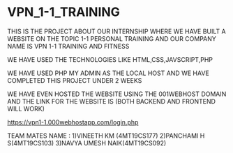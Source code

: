 # VPN_1-1_TRAINING

THIS IS THE PROJECT ABOUT OUR INTERNSHIP WHERE WE HAVE BUILT A WEBSITE ON THE TOPIC 1-1 PERSONAL TRAINING AND OUR COMPANY NAME IS VPN 1-1 TRAINING AND FITNESS 

WE HAVE USED THE TECHNOLOGIES LIKE HTML,CSS,JAVSCRIPT,PHP

WE HAVE USED PHP MY ADMIN AS THE LOCAL HOST AND WE HAVE COMPLETED THIS PROJECT UNDER 2 WEEKS 


WE HAVE EVEN HOSTED THE WEBSITE USING THE 001WEBHOST DOMAIN AND THE LINK FOR THE WEBSITE IS (BOTH BACKEND AND FRONTEND WILL WORK)


https://vpn1-1.000webhostapp.com/login.php







TEAM MATES NAME :
1)VINEETH KM (4MT19CS177)
2)PANCHAMI H S(4MT19CS103)
3)NAVYA UMESH NAIK(4MT19CS092)
